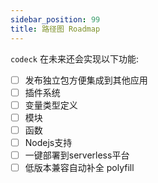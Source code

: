 ```yaml
---
sidebar_position: 99
title: 路径图 Roadmap
---
```


`codeck` 在未来还会实现以下功能:

- [ ] 发布独立包方便集成到其他应用
- [ ] 插件系统
- [ ] 变量类型定义
- [ ] 模块
- [ ] 函数
- [ ] Nodejs支持
- [ ] 一键部署到serverless平台
- [ ] 低版本兼容自动补全 polyfill
